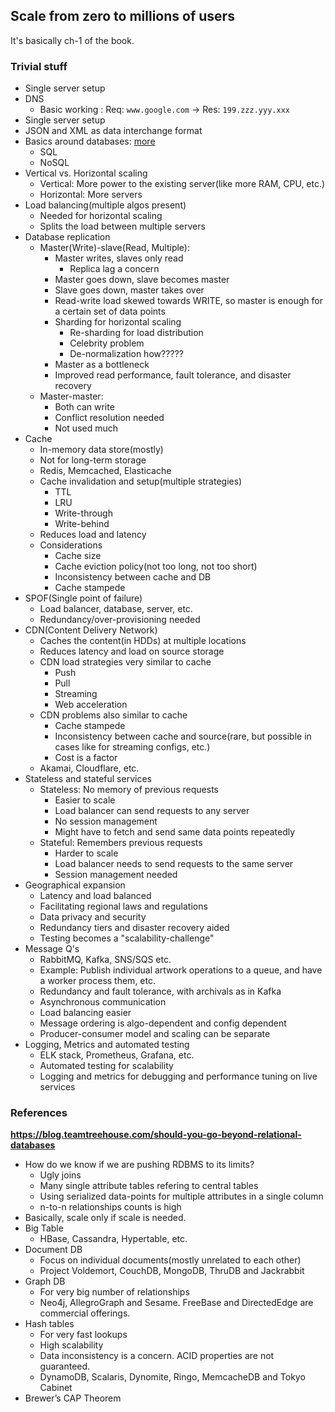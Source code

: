 ## Scale from zero to millions of users

It's basically ch-1 of the book.

### Trivial stuff

- Single server setup
- DNS
  - Basic working : Req: `www.google.com` -> Res: `199.zzz.yyy.xxx`
- Single server setup
- JSON and XML as data interchange format
- Basics around databases: [more]()
  - SQL
  - NoSQL
- Vertical vs. Horizontal scaling
  - Vertical: More power to the existing server(like more RAM, CPU, etc.)
  - Horizontal: More servers
- Load balancing(multiple algos present)
  - Needed for horizontal scaling
  - Splits the load between multiple servers
- Database replication
  - Master(Write)-slave(Read, Multiple): 
    - Master writes, slaves only read
      - Replica lag a concern
    - Master goes down, slave becomes master
    - Slave goes down, master takes over
    - Read-write load skewed towards WRITE, so master is enough for a certain set of data points
    - Sharding for horizontal scaling
      - Re-sharding for load distribution
      - Celebrity problem
      - De-normalization how?????
    - Master as a bottleneck
    - Improved read performance, fault tolerance, and disaster recovery
  - Master-master: 
    - Both can write
    - Conflict resolution needed
    - Not used much
- Cache
  - In-memory data store(mostly)
  - Not for long-term storage
  - Redis, Memcached, Elasticache
  - Cache invalidation and setup(multiple strategies)
    - TTL
    - LRU
    - Write-through
    - Write-behind
  - Reduces load and latency
  - Considerations
    - Cache size
    - Cache eviction policy(not too long, not too short)
    - Inconsistency between cache and DB
    - Cache stampede
- SPOF(Single point of failure)
  - Load balancer, database, server, etc.
  - Redundancy/over-provisioning needed
- CDN(Content Delivery Network)
  - Caches the content(in HDDs) at multiple locations
  - Reduces latency and load on source storage
  - CDN load strategies very similar to cache
    - Push
    - Pull
    - Streaming
    - Web acceleration
  - CDN problems also similar to cache
    - Cache stampede
    - Inconsistency between cache and source(rare, but possible in cases like for streaming configs, etc.)
    - Cost is a factor
  - Akamai, Cloudflare, etc.
- Stateless and stateful services
  - Stateless: No memory of previous requests
    - Easier to scale
    - Load balancer can send requests to any server
    - No session management
    - Might have to fetch and send same data points repeatedly
  - Stateful: Remembers previous requests
    - Harder to scale
    - Load balancer needs to send requests to the same server
    - Session management needed
- Geographical expansion
  - Latency and load balanced
  - Facilitating regional laws and regulations
  - Data privacy and security
  - Redundancy tiers and disaster recovery aided
  - Testing becomes a "scalability-challenge"
- Message Q's
  - RabbitMQ, Kafka, SNS/SQS etc.
  - Example: Publish individual artwork operations to a queue, and have a worker process them, etc.
  - Redundancy and fault tolerance, with archivals as in Kafka
  - Asynchronous communication
  - Load balancing easier
  - Message ordering is algo-dependent and config dependent
  - Producer-consumer model and scaling can be separate
- Logging, Metrics and automated testing
  - ELK stack, Prometheus, Grafana, etc.
  - Automated testing for scalability
  - Logging and metrics for debugging and performance tuning on live services

### References

**https://blog.teamtreehouse.com/should-you-go-beyond-relational-databases**

- How do we know if we are pushing RDBMS to its limits?
  - Ugly joins
  - Many single attribute tables refering to central tables
  - Using serialized data-points for multiple attributes in a single column
  - n-to-n relationships counts is high
- Basically, scale only if scale is needed.
- Big Table
  - HBase, Cassandra, Hypertable, etc.
- Document DB
  - Focus on individual documents(mostly unrelated to each other)
  - Project Voldemort, CouchDB, MongoDB, ThruDB and Jackrabbit
- Graph DB
  - For very big number of relationships
  - Neo4j, AllegroGraph and Sesame. FreeBase and DirectedEdge are commercial offerings.
- Hash tables
  - For very fast lookups
  - High scalability
  - Data inconsistency is a concern. ACID properties are not guaranteed.
  - DynamoDB, Scalaris, Dynomite, Ringo, MemcacheDB and Tokyo Cabinet
- Brewer’s CAP Theorem
